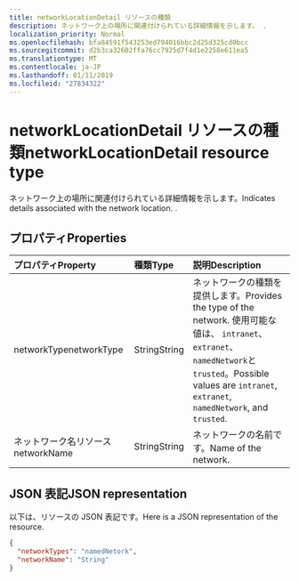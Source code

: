 ```yaml
---
title: networkLocationDetail リソースの種類
description: ネットワーク上の場所に関連付けられている詳細情報を示します。 .
localization_priority: Normal
ms.openlocfilehash: bfa84591f543253ed794016bbc2d25d325cd0bcc
ms.sourcegitcommit: d2b3ca32602ffa76cc7925d7f4d1e2258e611ea5
ms.translationtype: MT
ms.contentlocale: ja-JP
ms.lasthandoff: 01/11/2019
ms.locfileid: "27834322"
---
```

# <a name="networklocationdetail-resource-type"></a><span data-ttu-id="b43b5-104">networkLocationDetail リソースの種類</span><span class="sxs-lookup"><span data-stu-id="b43b5-104">networkLocationDetail resource type</span></span>
<span data-ttu-id="b43b5-105">ネットワーク上の場所に関連付けられている詳細情報を示します。</span><span class="sxs-lookup"><span data-stu-id="b43b5-105">Indicates details associated with the network location.</span></span> <span data-ttu-id="b43b5-106">.</span><span class="sxs-lookup"><span data-stu-id="b43b5-106"></span></span>



## <a name="properties"></a><span data-ttu-id="b43b5-107">プロパティ</span><span class="sxs-lookup"><span data-stu-id="b43b5-107">Properties</span></span>
| <span data-ttu-id="b43b5-108">プロパティ</span><span class="sxs-lookup"><span data-stu-id="b43b5-108">Property</span></span>     | <span data-ttu-id="b43b5-109">種類</span><span class="sxs-lookup"><span data-stu-id="b43b5-109">Type</span></span>   |<span data-ttu-id="b43b5-110">説明</span><span class="sxs-lookup"><span data-stu-id="b43b5-110">Description</span></span>|
|:---------------|:--------|:----------|
|<span data-ttu-id="b43b5-111">networkType</span><span class="sxs-lookup"><span data-stu-id="b43b5-111">networkType</span></span>|<span data-ttu-id="b43b5-112">String</span><span class="sxs-lookup"><span data-stu-id="b43b5-112">String</span></span>|<span data-ttu-id="b43b5-113">ネットワークの種類を提供します。</span><span class="sxs-lookup"><span data-stu-id="b43b5-113">Provides the type of the network.</span></span> <span data-ttu-id="b43b5-114">使用可能な値は、 `intranet`、 `extranet`、`namedNetwork`と`trusted`。</span><span class="sxs-lookup"><span data-stu-id="b43b5-114">Possible values are `intranet`, `extranet`, `namedNetwork`, and `trusted`.</span></span>|
|<span data-ttu-id="b43b5-115">ネットワーク名リソース</span><span class="sxs-lookup"><span data-stu-id="b43b5-115">networkName</span></span>|<span data-ttu-id="b43b5-116">String</span><span class="sxs-lookup"><span data-stu-id="b43b5-116">String</span></span>|<span data-ttu-id="b43b5-117">ネットワークの名前です。</span><span class="sxs-lookup"><span data-stu-id="b43b5-117">Name of the network.</span></span>|


## <a name="json-representation"></a><span data-ttu-id="b43b5-118">JSON 表記</span><span class="sxs-lookup"><span data-stu-id="b43b5-118">JSON representation</span></span>

<span data-ttu-id="b43b5-119">以下は、リソースの JSON 表記です。</span><span class="sxs-lookup"><span data-stu-id="b43b5-119">Here is a JSON representation of the resource.</span></span>

<!-- {
  "blockType": "resource",
  "optionalProperties": [

  ],
  "@odata.type": "microsoft.graph.deviceDetail"
}-->

```json
{
  "networkTypes": "namedNetork",
  "networkName": "String"
}

```

<!-- uuid: 8fcb5dbc-d5aa-4681-8e31-b001d5168d79
2015-10-25 14:57:30 UTC -->
<!-- {
  "type": "#page.annotation",
  "description": "deviceDetail resource",
  "keywords": "",
  "section": "documentation",
  "tocPath": ""
}-->
